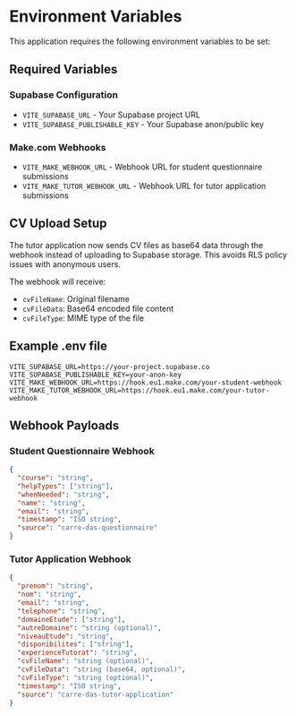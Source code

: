 # Environment Variables

This application requires the following environment variables to be set:

## Required Variables

### Supabase Configuration
- `VITE_SUPABASE_URL` - Your Supabase project URL
- `VITE_SUPABASE_PUBLISHABLE_KEY` - Your Supabase anon/public key

### Make.com Webhooks
- `VITE_MAKE_WEBHOOK_URL` - Webhook URL for student questionnaire submissions
- `VITE_MAKE_TUTOR_WEBHOOK_URL` - Webhook URL for tutor application submissions

## CV Upload Setup

The tutor application now sends CV files as base64 data through the webhook instead of uploading to Supabase storage. This avoids RLS policy issues with anonymous users.

The webhook will receive:
- `cvFileName`: Original filename
- `cvFileData`: Base64 encoded file content
- `cvFileType`: MIME type of the file

## Example .env file

```env
VITE_SUPABASE_URL=https://your-project.supabase.co
VITE_SUPABASE_PUBLISHABLE_KEY=your-anon-key
VITE_MAKE_WEBHOOK_URL=https://hook.eu1.make.com/your-student-webhook
VITE_MAKE_TUTOR_WEBHOOK_URL=https://hook.eu1.make.com/your-tutor-webhook
```

## Webhook Payloads

### Student Questionnaire Webhook
```json
{
  "course": "string",
  "helpTypes": ["string"],
  "whenNeeded": "string", 
  "name": "string",
  "email": "string",
  "timestamp": "ISO string",
  "source": "carre-das-questionnaire"
}
```

### Tutor Application Webhook
```json
{
  "prenom": "string",
  "nom": "string", 
  "email": "string",
  "telephone": "string",
  "domaineEtude": ["string"],
  "autreDomaine": "string (optional)",
  "niveauEtude": "string",
  "disponibilites": ["string"],
  "experienceTutorat": "string",
  "cvFileName": "string (optional)",
  "cvFileData": "string (base64, optional)",
  "cvFileType": "string (optional)",
  "timestamp": "ISO string",
  "source": "carre-das-tutor-application"
}
```
